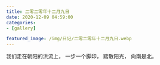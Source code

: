 ```yaml
---
title: 二零二零年十二月九日
date: 2020-12-09 04:59:00
categories:
- [gallery]

featured_image: /img/日记/二零二零年十二月九日.webp
---
```


我们走在朝阳的洪流上， 一步一个脚印， 踏散阳光， 向南是北。
